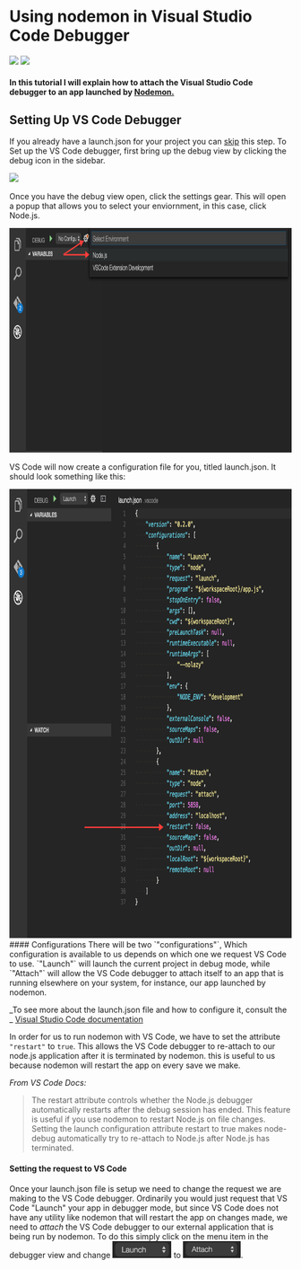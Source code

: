 # Using nodemon in Visual Studio Code Debugger
<img src="https://camo.githubusercontent.com/fd1ea21338ceeef34920e44e97d099f3c47a78c3/687474703a2f2f6e6f64656d6f6e2e696f2f6e6f64656d6f6e2e737667" width="150" style="display: inline">
<img src="https://pbs.twimg.com/profile_images/676630166190166017/UYxw-HcD_400x400.png" width="150" style="display: inline">

#### In this tutorial I will explain how to attach the Visual Studio Code debugger to an app launched by [Nodemon.](https://github.com/remy/nodemon)

## Setting Up VS Code Debugger
If you already have a launch.json for your project you can <a href="configurations">skip</a> this step.
To Set up the VS Code debugger, first bring up the debug view by clicking the debug icon in the sidebar.

<img src="https://code.visualstudio.com/images/debugging_debugicon.png">

Once you have the debug view open, click the settings gear. This will open a popup that allows you to select your enviornment, in this case, click Node.js.

<img src="./img/2.png" height="400" style="display: inline">

VS Code will now  create a configuration file for you, titled launch.json. It should look something like this:

<img src="./img/4.png" height="800">

<div name="configurations"></div>
#### Configurations
There will be two `"configurations"`, Which configuration is available to us depends on which one we request VS Code to use. `"Launch"` will launch the current project 
in debug mode, while `"Attach"` will allow the VS Code debugger to attach itself to an app that is running elsewhere on your system, for instance, our app launched by nodemon.

_To see more about the launch.json file and how to configure it, consult the _ [Visual Studio Code documentation](https://code.visualstudio.com/Docs/editor/debugging)

In order for us to run nodemon with VS Code, we have to set the attribute `"restart"` to `true`. This allows the VS Code debugger to re-attach to our node.js application after it is 
terminated by nodemon. this is useful to us because nodemon will restart the app on every save we make.

 _From VS Code Docs:_
> The restart attribute controls whether the Node.js debugger automatically restarts after the debug session has ended. This feature is useful if you use nodemon to restart Node.js on file changes. Setting the launch configuration attribute restart to true makes node-debug automatically try to re-attach to Node.js after Node.js has terminated.

#### Setting the request to VS Code
Once your launch.json file is setup we need to change the request we are making to the VS Code debugger. Ordinarily you would just request that VS Code "Launch"
 your app in debugger mode, but since VS Code does not have any utility like nodemon that will restart the app on changes made, we need to _attach_ the VS Code debugger to our external application that is being run by nodemon.
To do this simply click on the menu item in the debugger view and change <img src="./img/launch.png" height="30" style="display: inline"> to <img src="./img/attach.png" height="30" style="display: inline">.